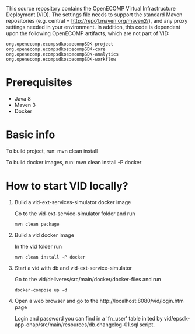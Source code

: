 This source repository contains the OpenECOMP Virtual Infrastructure Deployment (VID). The settings file needs to support the standard Maven repositories (e.g. central = http://repo1.maven.org/maven2/), and any proxy settings needed in your environment. In addition, this code is dependent upon the following OpenECOMP artifacts, which are not part of VID:

    org.openecomp.ecompsdkos:ecompSDK-project
    org.openecomp.ecompsdkos:ecompSDK-core
    org.openecomp.ecompsdkos:ecompSDK-analytics
    org.openecomp.ecompsdkos:ecompSDK-workflow

# Prerequisites
   * Java 8
   * Maven 3
   * Docker

# Basic info
To build project, run: mvn clean install

To build docker images, run: mvn clean install -P docker 

# How to start VID locally?
1. Build a vid-ext-services-simulator docker image
   
    Go to the vid-ext-service-simulator folder and run
    ```
    mvn clean package
    ```
2. Build a vid docker image

    In the vid folder run
    ```
    mvn clean install -P docker
    ```
3. Start a vid with db and vid-ext-service-simulator

    Go to the vid/deliveres/src/main/docker/docker-files and run
    ```.env
    docker-compose up -d
   ```
4. Open a web browser and go to the http://localhost:8080/vid/login.htm page
   
   Login and password you can find in a 'fn_user' table inited by 
   vid/epsdk-app-onap/src/main/resources/db.changelog-01.sql script.
